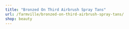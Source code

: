 ```yaml
---
title: "Bronzed On Third Airbrush Spray Tans"
url: /farmville/bronzed-on-third-airbrush-spray-tans/
shop: beauty
---
```

